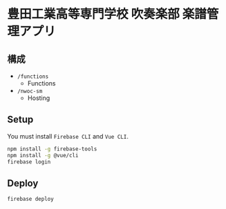 # 豊田工業高等専門学校 吹奏楽部 楽譜管理アプリ

## 構成

- `/functions`
  - Functions
- `/nwoc-sm`
  - Hosting

## Setup

You must install `Firebase CLI` and `Vue CLI`.

```sh
npm install -g firebase-tools
npm install -g @vue/cli
firebase login
```

## Deploy

```sh
firebase deploy
```